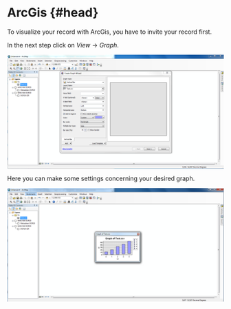 # ArcGis {#head}

To visualize your record with ArcGis, you have to invite your record first.

In the next step click on *View* -> *Graph*.

<img src="https://raw.githubusercontent.com/sensebox/resources/master/images/grpah.PNG" align="center" width="900"/>


Here you can make some settings concerning your desired graph. 

<img src="https://raw.githubusercontent.com/sensebox/resources/master/images/test.PNG" align="center" width="900"/>
